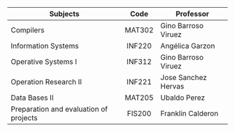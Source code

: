 | Subjects                               |  Code  | Professor           |
| -------------------------------------- | :----: | ------------------- |
| Compilers                              | MAT302 | Gino Barroso Viruez |
| Information Systems                    | INF220 | Angélica Garzon     |
| Operative Systems I                    | INF312 | Gino Barroso Viruez |
| Operation Research II                  | INF221 | Jose Sanchez Hervas |
| Data Bases II                          | MAT205 | Ubaldo Perez        |
| Preparation and evaluation of projects | FIS200 | Franklin Calderon   |
